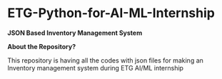 # ETG-Python-for-AI-ML-Internship
**JSON Based Inventory Management System**

**About the Repository?**

This repository is having all the codes with json files for making an Inventory management system during ETG AI/ML internship

